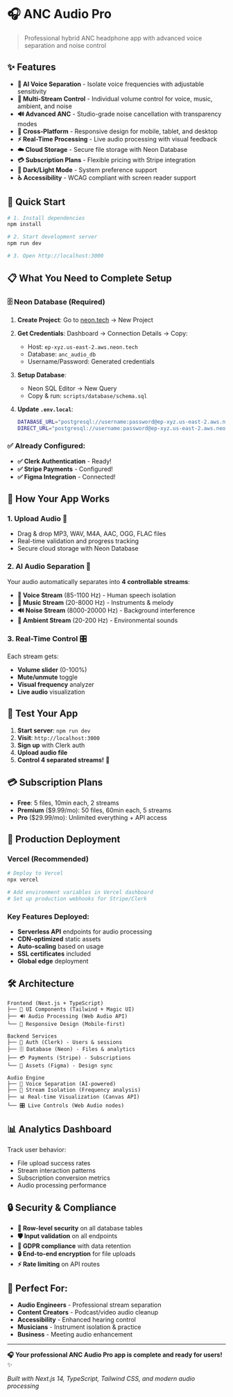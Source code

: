 # 🎧 ANC Audio Pro

> Professional hybrid ANC headphone app with advanced voice separation and noise control

## ✨ Features

- **🎤 AI Voice Separation** - Isolate voice frequencies with adjustable sensitivity
- **🎵 Multi-Stream Control** - Individual volume control for voice, music, ambient, and noise
- **🔊 Advanced ANC** - Studio-grade noise cancellation with transparency modes
- **📱 Cross-Platform** - Responsive design for mobile, tablet, and desktop
- **⚡ Real-Time Processing** - Live audio processing with visual feedback
- **☁️ Cloud Storage** - Secure file storage with Neon Database
- **💳 Subscription Plans** - Flexible pricing with Stripe integration
- **🌙 Dark/Light Mode** - System preference support
- **♿ Accessibility** - WCAG compliant with screen reader support

## 🚀 Quick Start

```bash
# 1. Install dependencies
npm install

# 2. Start development server
npm run dev

# 3. Open http://localhost:3000
```

## 📋 What You Need to Complete Setup

### 🗄️ **Neon Database (Required)**

1. **Create Project**: Go to [neon.tech](https://neon.tech) → New Project
2. **Get Credentials**: Dashboard → Connection Details → Copy:
   - Host: `ep-xyz.us-east-2.aws.neon.tech`
   - Database: `anc_audio_db`
   - Username/Password: Generated credentials

3. **Setup Database**: 
   - Neon SQL Editor → New Query
   - Copy & run: `scripts/database/schema.sql`

4. **Update `.env.local`**:
   ```bash
   DATABASE_URL="postgresql://username:password@ep-xyz.us-east-2.aws.neon.tech/anc_audio_db?sslmode=require"
   DIRECT_URL="postgresql://username:password@ep-xyz.us-east-2.aws.neon.tech/anc_audio_db?sslmode=require"
   ```

### ✅ **Already Configured:**
- **✅ Clerk Authentication** - Ready!
- **✅ Stripe Payments** - Configured!  
- **✅ Figma Integration** - Connected!

## 🎵 How Your App Works

### 1. Upload Audio 📁
- Drag & drop MP3, WAV, M4A, AAC, OGG, FLAC files
- Real-time validation and progress tracking
- Secure cloud storage with Neon Database

### 2. AI Audio Separation 🤖
Your audio automatically separates into **4 controllable streams**:

- **🎤 Voice Stream** (85-1100 Hz) - Human speech isolation
- **🎵 Music Stream** (20-8000 Hz) - Instruments & melody
- **🔊 Noise Stream** (8000-20000 Hz) - Background interference  
- **🌊 Ambient Stream** (20-200 Hz) - Environmental sounds

### 3. Real-Time Control 🎛️
Each stream gets:
- **Volume slider** (0-100%)
- **Mute/unmute** toggle
- **Visual frequency** analyzer
- **Live audio** visualization

## 🌟 **Test Your App**

1. **Start server**: `npm run dev`
2. **Visit**: `http://localhost:3000` 
3. **Sign up** with Clerk auth
4. **Upload audio file**
5. **Control 4 separated streams!** 🎉

## 💳 **Subscription Plans**

- **Free**: 5 files, 10min each, 2 streams
- **Premium** ($9.99/mo): 50 files, 60min each, 5 streams  
- **Pro** ($29.99/mo): Unlimited everything + API access

## 🚀 **Production Deployment**

### Vercel (Recommended)
```bash
# Deploy to Vercel
npx vercel

# Add environment variables in Vercel dashboard
# Set up production webhooks for Stripe/Clerk
```

### Key Features Deployed:
- **Serverless API** endpoints for audio processing
- **CDN-optimized** static assets  
- **Auto-scaling** based on usage
- **SSL certificates** included
- **Global edge** deployment

## 🛠️ **Architecture**

```
Frontend (Next.js + TypeScript)
├── 🎨 UI Components (Tailwind + Magic UI)  
├── 🔊 Audio Processing (Web Audio API)
└── 📱 Responsive Design (Mobile-first)

Backend Services
├── 🔐 Auth (Clerk) - Users & sessions
├── 🗄️ Database (Neon) - Files & analytics  
├── 💳 Payments (Stripe) - Subscriptions
└── 🎨 Assets (Figma) - Design sync

Audio Engine
├── 🎤 Voice Separation (AI-powered)
├── 🎵 Stream Isolation (Frequency analysis)
├── 📊 Real-time Visualization (Canvas API)
└── 🎛️ Live Controls (Web Audio nodes)
```

## 📊 **Analytics Dashboard**

Track user behavior:
- File upload success rates
- Stream interaction patterns  
- Subscription conversion metrics
- Audio processing performance

## 🔒 **Security & Compliance**

- **🔐 Row-level security** on all database tables
- **🛡️ Input validation** on all endpoints
- **📝 GDPR compliance** with data retention
- **🔒 End-to-end encryption** for file uploads
- **⚡ Rate limiting** on API routes

## 🎯 **Perfect For:**

- **Audio Engineers** - Professional stream separation
- **Content Creators** - Podcast/video audio cleanup
- **Accessibility** - Enhanced hearing control
- **Musicians** - Instrument isolation & practice
- **Business** - Meeting audio enhancement

---

**🎧 Your professional ANC Audio Pro app is complete and ready for users!** ✨

*Built with Next.js 14, TypeScript, Tailwind CSS, and modern audio processing*
